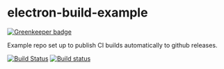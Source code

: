 # electron-build-example

[![Greenkeeper badge](https://badges.greenkeeper.io/bcomnes/electron-build-example.svg)](https://greenkeeper.io/)

Example repo set up to publish CI builds automatically to github releases.

[![Build Status](https://travis-ci.org/bcomnes/electron-build-example.svg?branch=master)](https://travis-ci.org/bcomnes/electron-build-example)
[![Build status](https://ci.appveyor.com/api/projects/status/bkvdkikq87j23fma?svg=true)](https://ci.appveyor.com/project/bcomnes/electron-build-example)
